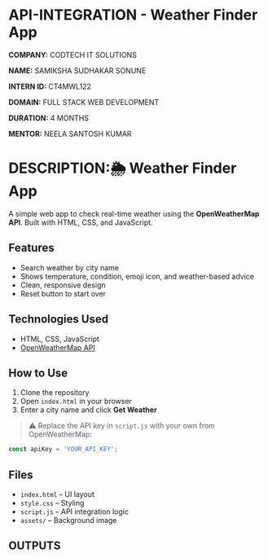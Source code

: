 # API-INTEGRATION - Weather Finder App

**COMPANY:** CODTECH IT SOLUTIONS

**NAME:** SAMIKSHA SUDHAKAR SONUNE

**INTERN ID:** CT4MWL122

**DOMAIN:** FULL STACK WEB DEVELOPMENT

**DURATION:** 4 MONTHS

**MENTOR:** NEELA SANTOSH KUMAR

# DESCRIPTION:🌦️ Weather Finder App

A simple web app to check real-time weather using the **OpenWeatherMap API**. Built with HTML, CSS, and JavaScript.

## Features

- Search weather by city name
- Shows temperature, condition, emoji icon, and weather-based advice
- Clean, responsive design
- Reset button to start over

## Technologies Used

- HTML, CSS, JavaScript
- [OpenWeatherMap API](https://openweathermap.org/api)

## How to Use

1. Clone the repository
2. Open `index.html` in your browser
3. Enter a city name and click **Get Weather**

> ⚠️ Replace the API key in `script.js` with your own from OpenWeatherMap:

```js
const apiKey = 'YOUR_API_KEY';
```

## Files

- `index.html` – UI layout
- `style.css` – Styling
- `script.js` – API integration logic
- `assets/` – Background image

## OUTPUTS 


